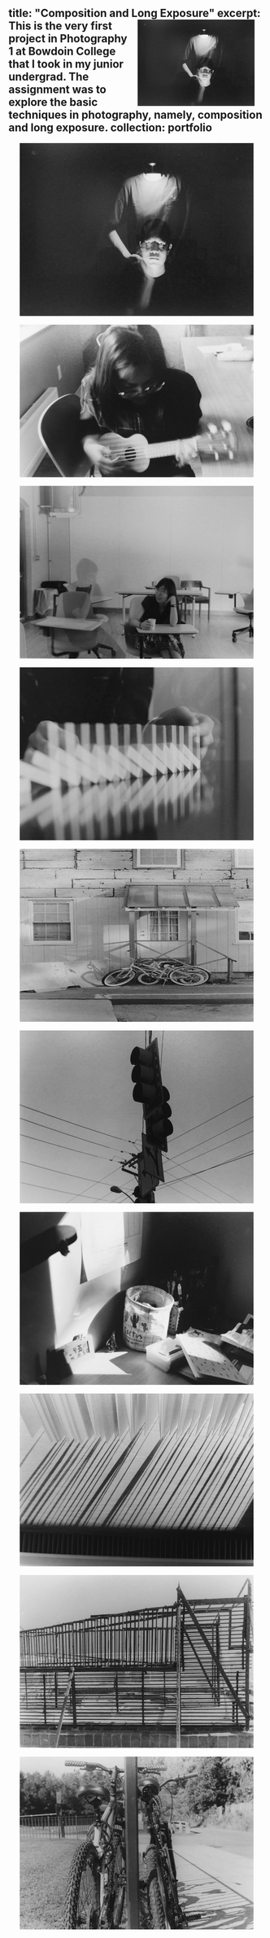 title: "Composition and Long Exposure"
excerpt: <img src='/images/E1.JPG' width='230' height='170' align="right" hspace="20"> This is the very first project in Photography 1 at Bowdoin College that I took in my junior undergrad. The assignment was to explore the basic techniques in photography, namely, composition and long exposure. 
collection: portfolio
---


<p align="center">
  <img src="/images/E1.JPG" width="460" height="340" >
</p>

<p align="center">
  <img src="/images/E2.JPG" width="460" height="300">
</p>

<p align="center">
  <img src="/images/E3.JPG" width="460" height="340">
</p>

<p align="center">
  <img src="/images/E4.JPG" width="460" height="340">
</p>

<p align="center">
  <img src="/images/E5.jpg" width="460" height="340">
</p>

<p align="center">
  <img src="/images/E6.JPG" width="460" height="340">
</p>

<p align="center">
  <img src="/images/E7.JPG" width="460" height="340">
</p>

<p align="center">
  <img src="/images/E8.JPG" width="460" height="340">
</p>

<p align="center">
  <img src="/images/E9.JPG" width="460" height="340">
</p>

<p align="center">
  <img src="/images/E10.JPG" width="460" height="340">
</p>
